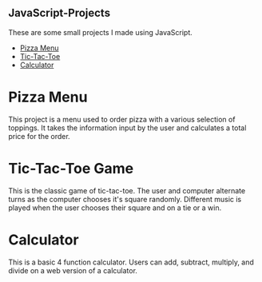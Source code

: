 ## JavaScript-Projects

These are some small projects I made using JavaScript.

- [Pizza Menu](https://github.com/Sarah-ZW/JavaScript-Projects/tree/main/Pizza_Project)
- [Tic-Tac-Toe](https://github.com/Sarah-ZW/JavaScript-Projects/tree/main/TicTacToe)
- [Calculator](https://github.com/Sarah-ZW/JavaScript-Projects/tree/main/Calculator)

# Pizza Menu

This project is a menu used to order pizza with a various selection of toppings.  It takes the information input by the user and calculates a total price for the order.

# Tic-Tac-Toe Game

This is the classic game of tic-tac-toe.  The user and computer alternate turns as the computer chooses it's square randomly.  Different music is played when the user chooses their square and on a tie or a win.

# Calculator
This is a basic 4 function calculator.  Users can add, subtract, multiply, and divide on a web version of a calculator.
